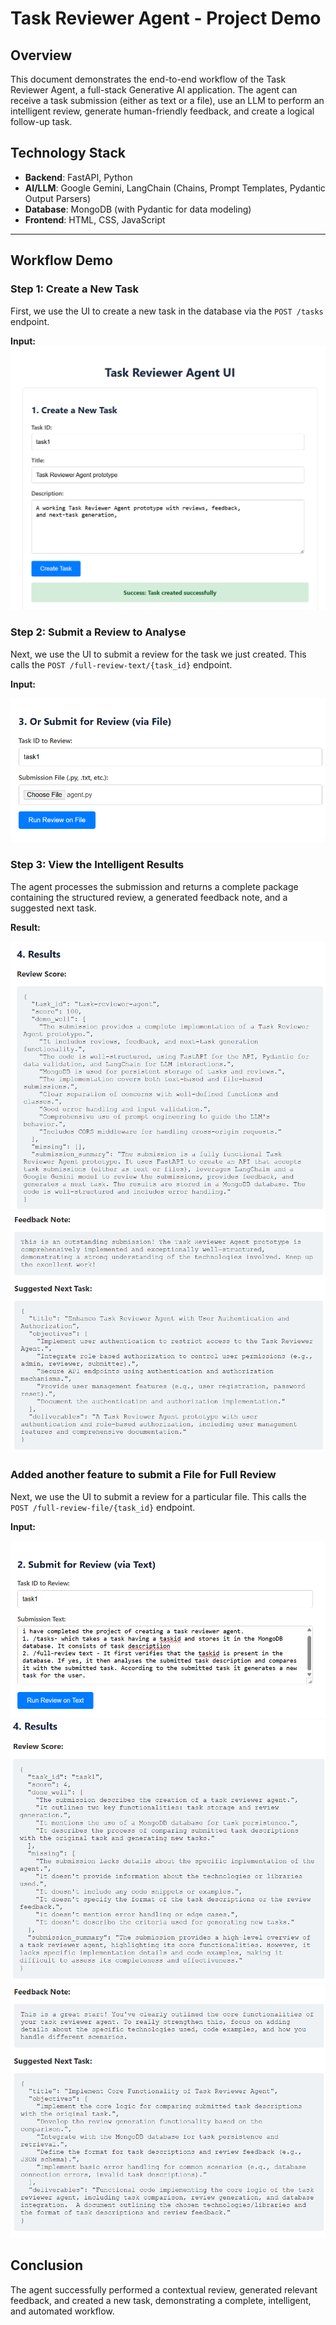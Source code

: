 # Task Reviewer Agent - Project Demo

## Overview
This document demonstrates the end-to-end workflow of the Task Reviewer Agent, a full-stack Generative AI application. The agent can receive a task submission (either as text or a file), use an LLM to perform an intelligent review, generate human-friendly feedback, and create a logical follow-up task.

## Technology Stack
- **Backend**: FastAPI, Python
- **AI/LLM**: Google Gemini, LangChain (Chains, Prompt Templates, Pydantic Output Parsers)
- **Database**: MongoDB (with Pydantic for data modeling)
- **Frontend**: HTML, CSS, JavaScript

---

## Workflow Demo

### Step 1: Create a New Task

First, we use the UI to create a new task in the database via the `POST /tasks` endpoint.

**Input:**
![Creating a task to store it into MongoDB database](./Project_UI/Create.png)


### Step 2: Submit a Review to Analyse

Next, we use the UI to submit a review for the task we just created. This calls the `POST /full-review-text/{task_id}` endpoint.

**Input:**

![Submission of the task](./Project_UI/FileUpload.png)

### Step 3: View the Intelligent Results

The agent processes the submission and returns a complete package containing the structured review, a generated feedback note, and a suggested next task.

**Result:**

![Output](./Project_UI/File_Output1.png)
![Output](./Project_UI/File_Output2.png)

### Added another feature to submit a File for Full Review

Next, we use the UI to submit a review for a particular file. This calls the `POST /full-review-file/{task_id}` endpoint.

**Input:**

![Uploaded File agent.py](./Project_UI/Submission.png)
![Output](./Project_UI/Submission_Output1.png)
![Output](./Project_UI/Submission_Output2.png)


## Conclusion

The agent successfully performed a contextual review, generated relevant feedback, and created a new task, demonstrating a complete, intelligent, and automated workflow.




